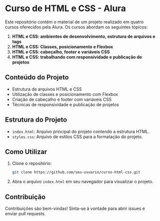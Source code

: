 # Curso de HTML e CSS - Alura

Este repositório contém o material de um projeto realizado em quatro cursos oferecidos pela Alura. Os cursos abordam os seguintes tópicos:

1. **HTML e CSS: ambientes de desenvolvimento, estrutura de arquivos e tags**
2. **HTML e CSS: Classes, posicionamento e Flexbox**
3. **HTML e CSS: cabeçalho, footer e variáveis CSS**
4. **HTML e CSS: trabalhando com responsividade e publicação de projetos**

## Conteúdo do Projeto

- Estrutura de arquivos HTML e CSS
- Utilização de classes e posicionamento com Flexbox
- Criação de cabeçalho e footer com variáveis CSS
- Técnicas de responsividade e publicação de projetos

## Estrutura do Projeto

- `index.html`: Arquivo principal do projeto contendo a estrutura HTML.
- `styles.css`: Arquivo de estilos CSS para a formatação do projeto.

## Como Utilizar

1. Clone o repositório:
    ```bash
    git clone https://github.com/seu-usuario/curso-html-css.git
    ```
2. Abra o arquivo `index.html` em seu navegador para visualizar o projeto.

## Contribuição

Contribuições são bem-vindas! Sinta-se à vontade para abrir issues e enviar pull requests. 